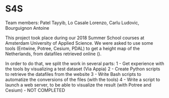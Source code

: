 # S4S

Team members: Patel Tayyib, Lo Casale Lorenzo, Carlu Ludovic, Bourguignon Antoine

This project took place during our 2018 Summer School courses at Amsterdam University of Applied Science.
We were asked to use some tools (Entwine, Potree, Cesium, PDAL) to get a height map of the Netherlands, from datafiles retrieved online ().

In order to do that, we split the work in several parts:
1 - Get experience with the tools by visualizing a test dataset (Via Appia)
2 - Create Python scripts to retrieve the datafiles from the website
3 - Write Bash scripts to automatize the conversions of the files (with the tools)
4 - Write a script to launch a web server, to be able to visualize the result (with Potree and Cesium) - NOT COMPLETED


